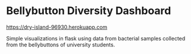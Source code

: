 # Bellybutton Diversity Dashboard

https://dry-island-96930.herokuapp.com

Simple visualizations in flask using data from bacterial samples collected from the bellybuttons of university students.
